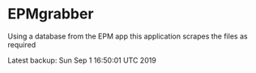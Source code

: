 # EPMgrabber
Using a database from the EPM app this application scrapes the files as required


Latest backup: Sun Sep 1 16:50:01 UTC 2019
